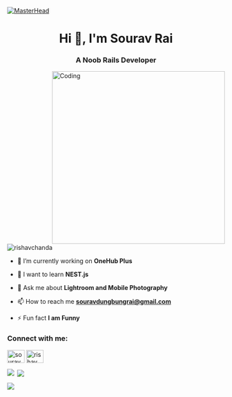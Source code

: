 [![MasterHead](https://firebasestorage.googleapis.com/v0/b/flexi-coding.appspot.com/o/dempgi7-520f8d5f-63d4-4453-8822-dbc149ae27f8.gif?alt=media&token=91c0c7b2-93c3-4029-b011-1a8703c5730d)](https://rishavchanda.io)
<h1 align="center">Hi 👋, I'm Sourav Rai</h1>
<h3 align="center">A Noob Rails Developer</h3>
<img align="right" alt="Coding" width="400" src="https://cdn.dribbble.com/users/1162077/screenshots/3848914/programmer.gif">


<p align="left"> <img src="https://komarev.com/ghpvc/?username=rishavchanda&label=Profile%20views&color=0e75b6&style=flat" alt="rishavchanda" /> </p>


- 🔭 I’m currently working on **OneHub Plus**

- 🌱 I want to learn **NEST.js**

- 💬 Ask me about **Lightroom and Mobile Photography**

- 📫 How to reach me **souravdungbungrai@gmail.com**

- ⚡ Fun fact **I am Funny**

<h3 align="left">Connect with me:</h3>
<p align="left">
<a href="https://www.linkedin.com/in/sourav-rai-a476a6280/" target="blank"><img align="center" src="https://raw.githubusercontent.com/rahuldkjain/github-profile-readme-generator/master/src/images/icons/Social/linked-in-alt.svg" alt="sourav" height="30" width="40" /></a>
<a href="https://www.instagram.com/lekickass/" target="blank"><img align="center" src="https://raw.githubusercontent.com/rahuldkjain/github-profile-readme-generator/master/src/images/icons/Social/instagram.svg" alt="rishav_chanda" height="30" width="40" /></a>




<p><img align="left" src="https://github-readme-streak-stats.herokuapp.com/?user=souraviarrai&theme=dracula&hide_border=false" /></p>

<p>&nbsp;<img align="center" src="https://github-readme-stats.vercel.app/api?username=souraviarrai&theme=dracula&show_icons=true&hide_border=false&count_private=true" /></p>

<p><img align="center" src="https://github-readme-stats.vercel.app/api/top-langs/?username=souraviarrai&theme=dracula&show_icons=true&hide_border=false&layout=compact" /></p>
